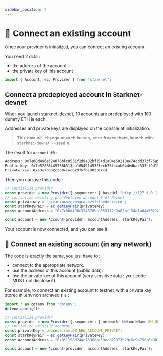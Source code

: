 ```yaml
---
sidebar_position: 4
---
```


# 🔌 Connect an existing account

Once your provider is initialized, you can connect an existing account.

You need 2 data :

- the address of the account
- the private key of this account

```typescript
import { Account, ec, Provider } from "starknet";
```

## Connect a predeployed account in Starknet-devnet

When you launch starknet-devnet, 10 accounts are predeployed with 100 dummy ETH in each.

Addresses and private keys are displayed on the console at initialization.

> This data will change at each launch, so to freeze them, launch with : `starknet-devnet --seed 0`.

The result for `account #0` :

```bash
Address: 0x7e00d496e324876bbc8531f2d9a82bf154d1a04a50218ee74cdd372f75a551a
Public key: 0x7e52885445756b313ea16849145363ccb73fb4ab0440dbac333cf9d13de82b9
Private key: 0xe3e70682c2094cac629f6fbed82c07cd
```

Then you can use this code :

```typescript
// initialize provider
const provider = new Provider({ sequencer: { baseUrl:"http://127.0.0.1:5050"  } });
// initialize existing pre-deployed account 0 of Devnet
const privateKey = "0xe3e70682c2094cac629f6fbed82c07cd";
const starkKeyPair = ec.getKeyPair(privateKey);
const accountAddress = "0x7e00d496e324876bbc8531f2d9a82bf154d1a04a50218ee74cdd372f75a551a";

const account = new Account(provider, accountAddress, starkKeyPair);
```

Your account is now connected, and you can use it.

## 👛 Connect an existing account (in any network)

The code is exactly the same, you just have to :

- connect to the appropriate network.
- use the address of this account (public data).
- use the private key of this account (very sensitive data : your code MUST not disclose it).

For example, to connect an existing account to testnet, with a private key stored in .env non archived file :

```typescript
import * as dotenv from "dotenv";
dotenv.config();

// initialize provider
const provider = new Provider({ sequencer: { network: NetworkName.SN_GOERLI2  } });
// initialize existing account
const privateKey = process.env.OZ_NEW_ACCOUNT_PRIVKEY;
const starkKeyPair = ec.getKeyPair(privateKey);
const accountAddress = "0x051158d244c7636dde39ec822873b29e6c9a758c6a9812d005b6287564908667";

const account = new Account(provider, accountAddress, starkKeyPair);
```
